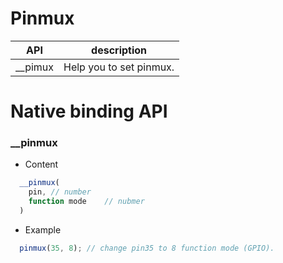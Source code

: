 # Pinmux


| API | description |
| --- | --- |
| __pimux | Help you to set pinmux. |

# Native binding API 


### __pinmux

* Content

``` js
  __pinmux(
    pin, // number
    function mode    // nubmer
  )

```

* Example

``` js
  pinmux(35, 8); // change pin35 to 8 function mode (GPIO).
```